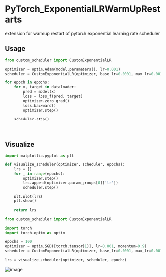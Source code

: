 # PyTorch_ExponentialLRWarmUpRestarts
extension for warmup restart of pytorch exponential learning rate scheduler

## Usage

```python
from custom_scheduler import CustomExponentialLR

optimizer = optim.Adam(model.parameters(), lr=0.001)
scheduler = CustomExponentialLR(optimizer, base_lr=0.0001, max_lr=0.001, step_size_down=40, step_size_up=10)

for epoch in epochs:
    for x, target in dataloader:
        pred = model(x)
        loss = loss_f(pred, target)
        optimizer.zero_grad()
        loss.backward()
        optimizer.step()
    
    scheduler.step()
```

</br>

## Visualize

```python
import matplotlib.pyplot as plt

def visualize_scheduler(optimizer, scheduler, epochs):
    lrs = []
    for _ in range(epochs):
        optimizer.step()
        lrs.append(optimizer.param_groups[0]['lr'])
        scheduler.step()

    plt.plot(lrs)
    plt.show()
    
    return lrs

from custom_scheduler import CustomExponentialLR
    
import torch
import torch.optim as optim

epochs = 100
optimizer = optim.SGD([torch.tensor(1)], lr=0.001, momentum=0.9)
scheduler = CustomExponentialLR(optimizer, base_lr=0.0001, max_lr=0.001, step_size_down=40, step_size_up=10)

lrs = visualize_scheduler(optimizer, scheduler, epochs)
```

![image](https://user-images.githubusercontent.com/55170796/184799523-1489bee7-016d-4ede-8aa5-376a70bd154f.png)
